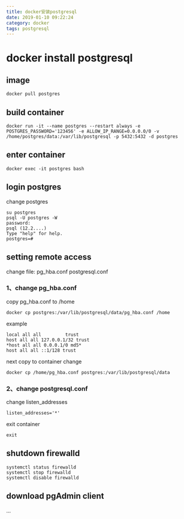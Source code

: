 ```yaml
---
title: docker安装postgresql
date: 2019-01-10 09:22:24
category: docker
tags: postgresql
---
```


# docker install postgresql

## image

```
docker pull postgres
```

## build container

```
docker run -it --name postgres --restart always -e POSTGRES_PASSWORD='123456' -e ALLOW_IP_RANGE=0.0.0.0/0 -v /home/postgres/data:/var/lib/postgresql -p 5432:5432 -d postgres
```

## enter container

```
docker exec -it postgres bash
```

## login postgres

change postgres

```
su postgres
psql -U postgres -W
password:
psql (12.2....)
Type "help" for help.
postgres=#
```

## setting remote access

change file: pg_hba.conf   postgresql.conf

### 1、change pg_hba.conf

copy pg_hba.conf to /home

```
docker cp postgres:/var/lib/postgresql/data/pg_hba.conf /home
```

example

```
local all all         trust
host all all 127.0.0.1/32 trust
*host all all 0.0.0.1/0 md5*
host all all ::1/128 trust
```

next copy to container change

```
docker cp /home/pg_hba.conf postgres:/var/lib/postgresql/data
```

### 2、change postgresql.conf

change listen_addresses

```
listen_addresses='*'
```

exit container

```
exit
```

## shutdown firewalld

```
systemctl status firewalld
systemctl stop firewalld
systemctl disable firewalld
```

## download pgAdmin client

 ...